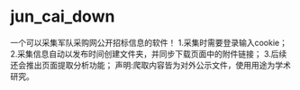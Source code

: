 # jun_cai_down
一个可以采集军队采购网公开招标信息的软件！
1.采集时需要登录输入cookie；
2.采集信息自动以发布时间创建文件夹，并同步下载页面中的附件链接；
3.后续还会推出页面提取分析功能；
声明:爬取内容皆为对外公示文件，使用用途为学术研究。
